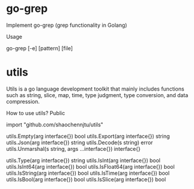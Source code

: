 # go-grep
Implement go-grep (grep functionality in Golang)

Usage

go-grep [-e] [pattern] [file]


# utils

Utils is a go language development toolkit that mainly includes functions such as string, slice, map, time, type judgment, type conversion, and data compression.

How to use utils?
Public

  import "github.com/shaochennjtu/utils"

  utils.Empty(arg interface{}) bool
  utils.Export(arg interface{}) string
  utils.Json(arg interface{}) string
  utils.Decode(s string) error
  utils.Unmarshal(s string, args ...interface{}) interface{}
  
  utils.Type(arg interface{}) string
  utils.IsInt(arg interface{}) bool
  utils.IsInt64(arg interface{}) bool
  utils.IsFloat64(arg interface{}) bool
  utils.IsString(arg interface{}) bool
  utils.IsTime(arg interface{}) bool
  utils.IsBool(arg interface{}) bool
  utils.IsSlice(arg interface{}) bool
